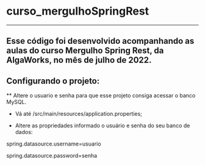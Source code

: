 # curso_mergulhoSpringRest

-----------------------------------------------------------------------------------------------
Esse código foi desenvolvido acompanhando as aulas do curso Mergulho Spring Rest, da AlgaWorks, no mês de julho de 2022.
-----------------------------------------------------------------------------------------------


Configurando o projeto:
-----------------------

** Altere o usuario e senha para que esse projeto consiga acessar o banco MySQL.

- Vá até /src/main/resources/application.properties;

- Altere as propriedades informado o usuário e senha do seu banco de dados:

spring.datasource.username=usuario

spring.datasource.password=senha

